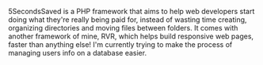 5SecondsSaved is a PHP framework that aims to help web developers start doing what they're really being paid for, instead of wasting time creating, organizing directories and moving files between folders.
It comes with another framework of mine, RVR, which helps build responsive web pages, faster than anything else!
I'm currently trying to make the process of managing users info on a database easier.
